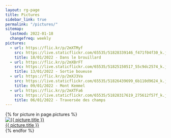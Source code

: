 ```yaml
---
layout: rg-page
title: Pictures
sidebar_link: true
permalink: "/pictures/"
sitemap:
  lastmod: 2022-01-18
  changefreq: weekly
pictures:
  - url: https://flic.kr/p/2mXTMyf
    src: https://live.staticflickr.com/65535/51828339146_f471f04f30_k.jpg
    title: 18/01/2022 - Dans le brouillard
  - url: https://flic.kr/p/2mXBrFT
    src: https://live.staticflickr.com/65535/51825150517_55c9dc2574_k.jpg
    title: 13/01/2022 - Sortie boueuse
  - url: https://flic.kr/p/2mXJ3Va
    src: https://live.staticflickr.com/65535/51826439699_6b110d9624_k.jpg
    title: 09/01/2022 - Mont Kemmel
  - url: https://flic.kr/p/2mXTFa6
    src: https://live.staticflickr.com/65535/51828317619_275612f57f_k.jpg
    title: 06/01/2022 - Traversée des champs
---
```


<div class="gallery">
{% for picture in page.pictures %}

<a href="{{ picture.url }}">
<div class="picture">
<img src="{{ picture.src }}" alt="{{ picture.title }}">
<div class="title">{{ picture.title }}</div>
</div>
</a>
{% endfor %}
</div>
